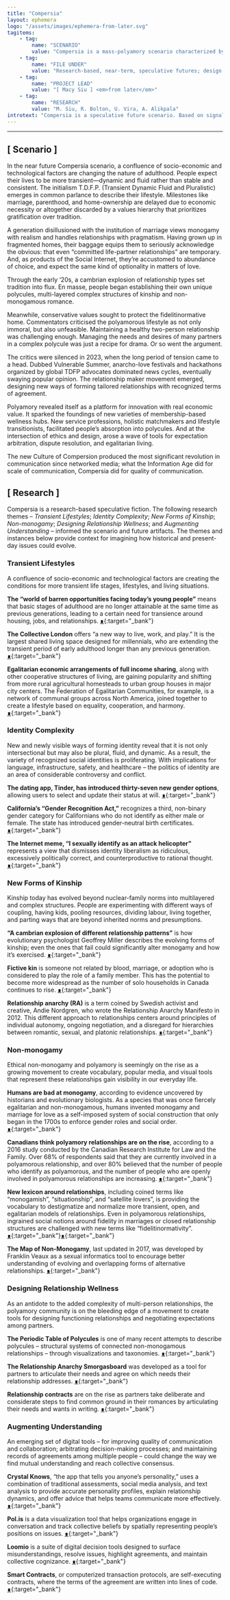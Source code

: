 ```yaml
---
title: "Compersia"
layout: ephemera
logo: "/assets/images/ephemera-from-later.svg"
tagitems:
    - tag:
        name: "SCENARIO"
        value: "Compersia is a mass-polyamory scenario characterized by multi-layered complex structures of transient kinship. Communication and ethics innovations empower people to negotiate quality relationships where partners find joy in their partners’ joy."
    - tag:
        name: "FILE UNDER"
        value: "Research-based, near-term, speculative futures; design fiction"
    - tag:
        name: "PROJECT LEAD"
        value: "[ Macy Siu ] <em>from later</em>"
    - tag:
        name: "RESEARCH"
        value: "M. Siu, R. Bolton, U. Vira, A. Alikpala"
introtext: "Compersia is a speculative future scenario. Based on signals of change observed in the world today, it is designed to provoke critical dialogue and inspire new thinking. Click the headings below to learn more about the future scenario and the signals of change that informed it."
---
```


* * *

## [ Scenario ]

In the near future Compersia scenario, a confluence of socio-economic and technological factors are changing the nature of adulthood. People expect their lives to be more transient—dynamic and fluid rather than stable and consistent. The initialism T.D.F.P. (Transient Dynamic Fluid and Pluralistic) emerges in common parlance to describe their lifestyle. Milestones like marriage, parenthood, and home-ownership are delayed due to economic necessity or altogether discarded by a values hierarchy that prioritizes gratification over tradition.

A generation disillusioned with the institution of marriage views monogamy with realism and handles relationships with pragmatism. Having grown up in fragmented homes, their baggage equips them to seriously acknowledge the obvious: that even “committed life-partner relationships” are temporary. And, as products of the Social Internet, they’re accustomed to abundance of choice, and expect the same kind of optionality in matters of love. 

Through the early ‘20s, a cambrian explosion of relationship types set tradition into flux. En masse, people began establishing their own unique polycules, multi-layered complex structures of kinship and non-monogamous romance.

Meanwhile, conservative values sought to protect the fidelitinormative home. Commentators criticised the polyamorous lifestyle as not only immoral, but also unfeasible. Maintaining a healthy two-person relationship was challenging enough. Managing the needs and desires of many partners in a complex polycule was just a recipe for drama. Or so went the argument. 

The critics were silenced in 2023, when the long period of tension came to a head. Dubbed Vulnerable Summer, anarcho-love festivals and hackathons organized by global TDFP advocates dominated news cycles, eventually swaying popular opinion. The relationship maker movement emerged, designing new ways of forming tailored relationships with recognized terms of agreement. 

Polyamory revealed itself as a platform for innovation with real economic value. It sparked the foundings of new varieties of membership-based wellness hubs. New service professions, holistic matchmakers and lifestyle transitionists, facilitated people’s absorption into polycules. And at the intersection of ethics and design, arose a wave of tools for expectation arbitration, dispute resolution, and egalitarian living.

The new Culture of Compersion produced the most significant revolution in communication since networked media; what the Information Age did for scale of communication, Compersia did for quality of communication. 

## [ Research ]

Compersia is a research-based speculative fiction. The following research themes – _Transient Lifestyles_; _Identity Complexity_; _New Forms of Kinship_; _Non-monogamy_; _Designing Relationship Wellness_; and _Augmenting Understanding_ – informed the scenario and future artifacts. The themes and instances below provide context for imagining how historical and present-day issues could evolve.

### Transient Lifestyles
A confluence of socio-economic and technological factors are creating the conditions for more transient life stages, lifestyles, and living situations.

**The “world of barren opportunities facing today’s young people”** means that basic stages of adulthood are no longer attainable at the same time as previous generations, leading to a certain need for transience around housing, jobs, and relationships. [∎](https://www.theguardian.com/world/2016/mar/07/revealed-30-year-economic-betrayal-dragging-down-generation-y-income){:target="_bank"}


**The Collective London** offers “a new way to live, work, and play.” It is the largest shared living space designed for millennials, who are extending the transient period of early adulthood longer than any previous generation. [∎](https://www.thecollective.com/){:target="_bank"}

**Egalitarian economic arrangements of full income sharing**, along with other cooperative structures of living, are gaining popularity and shifting from more rural agricultural homesteads to urban group houses in major city centers. The Federation of Egalitarian Communities, for example, is a network of communal groups across North America, joined together to create a lifestyle based on equality, cooperation, and harmony. [∎](http://www.thefec.org/communities/){:target="_bank"}

### Identity Complexity

New and newly visible ways of forming identity reveal that it is not only intersectional but may also be plural, fluid, and dynamic. As a result, the variety of recognized social identities is proliferating. With implications for language, infrastructure, safety, and healthcare – the politics of identity are an area of considerable controversy and conflict.

**The dating app, Tinder, has introduced thirty-seven new gender options**, allowing users to select and update their status at will. [∎](https://blog.gotinder.com/genders/){:target="_bank"}

**California’s “Gender Recognition Act,”** recognizes a third, non-binary gender category for Californians who do not identify as either male or female. The state has introduced gender-neutral birth certificates. [∎](https://www.smithsonianmag.com/smart-news/california-becomes-first-state-introduce-gender-neutral-birth-certificates-180965343/#g84be8QpMyw34WMu.99){:target="_bank"}

**The Internet meme, “I sexually identify as an attack helicopter”** represents a view that dismisses identity liberalism as ridiculous, excessively politically correct, and counterproductive to rational thought. [∎](https://knowyourmeme.com/memes/i-sexually-identify-as-an-attack-helicopter){:target="_bank"}

### New Forms of Kinship

Kinship today has evolved beyond nuclear-family norms into multilayered and complex structures. People are experimenting with different ways of coupling, having kids, pooling resources, dividing labour, living together, and parting ways that are beyond inherited norms and presumptions. 

**“A cambrian explosion of different relationship patterns”** is how evolutionary psychologist Geoffrey Miller describes the evolving forms of kinship; even the ones that fail could significantly alter monogamy and how it’s exercised. [∎](https://www.youtube.com/watch?v=G5M8r9sLKi0&feature=youtu.be&t=27m){:target="_bank"}
							
**Fictive kin** is someone not related by blood, marriage, or adoption who is considered to play the role of a family member. This has the potential to become more widespread as the number of solo households in Canada continues to rise. [∎](https://www.theglobeandmail.com/life/fictive-kinship-it-turns-out-you-can-pick-your-family/article7493317/){:target="_bank"}
	
**Relationship anarchy (RA)** is a term coined by Swedish activist and creative, Andie Nordgren, who wrote the Relationship Anarchy Manifesto in 2012. This different approach to relationships centers around principles of individual autonomy, ongoing negotiation, and a disregard for hierarchies between romantic, sexual, and platonic relationships. [∎](https://theanarchistlibrary.org/library/andie-nordgren-the-short-instructional-manifesto-for-relationship-anarchy){:target="_bank"}

### Non-monogamy

Ethical non-monogamy and polyamory is seemingly on the rise as a growing movement to create vocabulary, popular media, and visual tools that represent these relationships gain visibility in our everyday life. 

**Humans are bad at monogamy**, according to evidence uncovered by historians and evolutionary biologists. As a species that was once fiercely egalitarian and non-monogamous, humans invented monogamy and marriage for love as a self-imposed system of social construction that only began in the 1700s to enforce gender roles and social order. [∎](https://www.vox.com/2018/5/23/17345762/monogamy-explained-netflix-marriage-sex-love-dating){:target="_bank"}

**Canadians think polyamory relationships are on the rise**, according to a 2016 study conducted by the Canadian Research Institute for Law and the Family. Over 68% of respondents said that they are currently involved in a polyamorous relationship, and over 80% believed that the number of people who identify as polyamorous, and the number of people who are openly involved in polyamorous relationships are increasing. [∎](https://vanierinstitute.ca/polyamory-in-canada-research-on-an-emerging-family-structure/){:target="_bank"}


**New lexicon around relationships**, including coined terms like “monogamish”, “situationship”, and “satellite lovers”, is providing the vocabulary to destigmatize and normalize more transient, open, and egalitarian models of relationships. Even in polyamorous relationships, ingrained social notions around fidelity in marriages or closed relationship structures are challenged with new terms like “fidelitinormativity”. [∎](https://www.nytimes.com/2011/07/03/magazine/infidelity-will-keep-us-together.html){:target="_bank"}[∎](https://www.facebook.com/multiamory/posts/multiwordery!-%22fidelitinormativity%22-(n-)-the/858646047670424/){:target="_bank"}

**The Map of Non-Monogamy**, last updated in 2017, was developed by Franklin Veaux as a sexual informatics tool to encourage better understanding of evolving and overlapping forms of alternative relationships. [∎](http://blog.franklinveaux.com/2017/12/an-update-to-the-map-of-non-monogamy/){:target="_bank"}

### Designing Relationship Wellness

As an antidote to the added complexity of multi-person relationships, the polyamory community is on the bleeding edge of a movement to create tools for designing functioning relationships and negotiating expectations among partners.

**The Periodic Table of Polycules** is one of many recent attempts to describe polycules – structural systems of connected non-monogamous relationships – through visualizations and taxonomies. [∎](https://bygollyimpoly.tumblr.com/post/153904530339/forkedprocess-periodic-table-of-the-polycules){:target="_bank"}

**The Relationship Anarchy Smorgasboard** was developed as a tool for partners to articulate their needs and agree on which needs their relationship addresses. [∎](https://www.reddit.com/r/polyamory/comments/5jebwg/relationship_anarchy_smorgasbord_choose_your/){:target="_bank"}

**Relationship contracts** are on the rise as partners take deliberate and considerate steps to find common ground in their romances by articulating their needs and wants in writing. [∎](https://www.nytimes.com/2017/06/23/style/modern-love-to-stay-in-love-sign-on-the-dotted-line-36-questions.html){:target="_bank"}

### Augmenting Understanding 

An emerging set of digital tools – for improving quality of communication and collaboration; arbitrating decision-making processes; and maintaining records of agreements among multiple people – could change the way we find mutual understanding and reach collective consensus. 

**Crystal Knows**, “the app that tells you anyone’s personality,” uses a combination of traditional assessments, social media analysis, and text analysis to provide accurate personality profiles, explain relationship dynamics, and offer advice that helps teams communicate more effectively. [∎](https://www.crystalknows.com/){:target="_bank"}

**Pol.is** is a data visualization tool that helps organizations engage in conversation and track collective beliefs by spatially representing people’s positions on issues. [∎](https://pol.is/home){:target="_bank"}

**Loomio** is a suite of digital decision tools designed to surface misunderstandings, resolve issues, highlight agreements, and maintain collective cognizance. [∎](https://www.loomio.org/){:target="_bank"}

**Smart Contracts**, or computerized transaction protocols, are self-executing contracts, where the terms of the agreement are written into lines of code. [∎](http://www.fon.hum.uva.nl/rob/Courses/InformationInSpeech/CDROM/Literature/LOTwinterschool2006/szabo.best.vwh.net/smart.contracts.html){:target="_bank"}